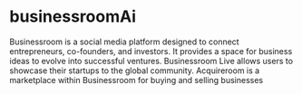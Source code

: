 # businessroomAi 
Businessroom is a social media platform designed to connect entrepreneurs, co-founders, and investors. It provides a space for business ideas to evolve into successful ventures. Businessroom Live allows users to showcase their startups to the global community. Acquireroom is a marketplace within Businessroom for buying and selling businesses
